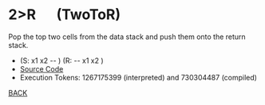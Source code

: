 # 2&gt;R &emsp; (TwoToR)
Pop the top two cells from the data stack and push them onto the return stack.
* (S: x1 x2 -- )  (R: -- x1 x2 )
* [Source Code](../words/core_ext/TwoToR.cs)
* Execution Tokens: 1267175399 (interpreted) and 730304487 (compiled)


[BACK](builtins.md#TwoToR)
